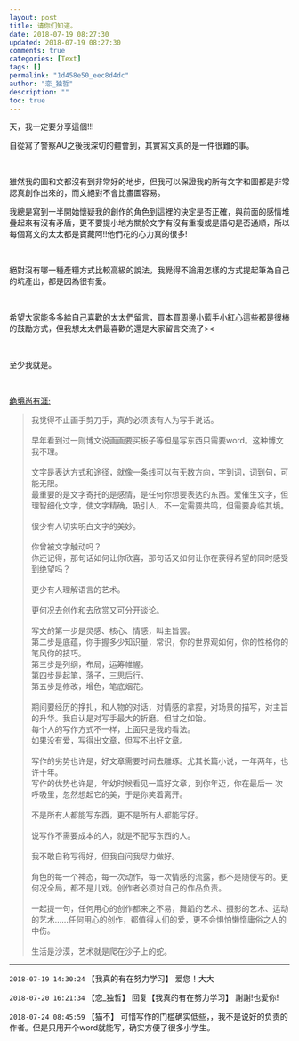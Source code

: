```yaml
---
layout: post
title: 请你们知道。
date: 2018-07-19 08:27:30
updated: 2018-07-19 08:27:30
comments: true
categories: [Text]
tags: []
permalink: "1d458e50_eec8d4dc"
author: "恋_独哲"
description: ""
toc: true
---
```


<p>天，我一定要分享這個!!!</p> 
<p>自從寫了警察AU之後我深切的體會到，其實寫文真的是一件很難的事。</p> 
<p><br /></p> 
<p>雖然我的圖和文都沒有到非常好的地步，但我可以保證我的所有文字和圖都是非常認真創作出來的，而文絕對不會比畫圖容易。</p> 
<p>我總是寫到一半開始懷疑我的創作的角色到這裡的決定是否正確，與前面的感情堆疊起來有沒有矛盾，更不要提小地方關於文字有沒有重複或是語句是否通順，所以每個寫文的太太都是寶藏阿!!他們花的心力真的很多!</p> 
<p><br /></p> 
<p>絕對沒有哪一種產糧方式比較高級的說法，我覺得不論用怎樣的方式提起筆為自己的坑產出，都是因為很有愛。</p> 
<p><br /></p> 
<p>希望大家能多多給自己喜歡的太太們留言，買本買周邊小藍手小紅心這些都是很棒的鼓勵方式，但我想太太們最喜歡的還是大家留言交流了&gt;&lt;</p> 
<p><br /></p> 
<p>至少我就是。</p> 
<p><br /></p> 
<p reblogfrom="reblogfrom"  ><a target="_blank" href="http://echomarine.lofter.com/post/1d516a50_eec80c3e"  >绝境尚有涯:</a></p> 
<blockquote> 
 <p>我觉得不止画手剪刀手，真的必须该有人为写手说话。<br /><br />早年看到过一则博文说画画要买板子等但是写东西只需要word。这种博文我不理。<br /><br />文字是表达方式和途径，就像一条线可以有无数方向，字到词，词到句，可能无限。<br />最重要的是文字寄托的是感情，是任何你想要表达的东西。爱催生文字，但理智细化文字，使文字精确，吸引人，不一定需要共鸣，但需要身临其境。<br /><br />很少有人切实明白文字的美妙。<br /><br />你曾被文字触动吗？<br />你还记得，那句话如何让你欣喜，那句话又如何让你在获得希望的同时感受到绝望吗？<br /><br />更少有人理解语言的艺术。<br /><br />更何况去创作和去欣赏又可分开谈论。<br /><br />写文的第一步是灵感、核心、情感，叫主旨罢。<br />第二步是底蕴，你手握多少知识量，常识，你的世界观如何，你的性格你的笔风你的技巧。<br />第三步是列纲，布局，运筹帷幄。<br />第四步是起笔，落子，三思后行。<br />第五步是修改，增色，笔底烟花。<br /><br />期间要经历的挣扎，和人物的对话，对情感的拿捏，对场景的描写，对主旨的升华。我自认是对写手最大的折磨。但甘之如饴。<br />每个人的写作方式不一样，上面只是我的看法。<br />如果没有爱，写得出文章，但写不出好文章。<br /><br />写作的劣势也许是，好文章需要时间去雕琢。尤其长篇小说，一年两年，也许十年。<br />写作的优势也许是，年幼时候看见一篇好文章，到你年迈，你在最后一&nbsp;次呼吸里，忽然想起它的美，于是你笑着离开。<br /><br />不是所有人都能写东西，更不是所有人都能写好。<br /><br />说写作不需要成本的人，就是不配写东西的人。<br /><br />我不敢自称写得好，但我自问我尽力做好。<br /><br />角色的每一个神态，每一次动作，每一次情感的流露，都不是随便写的。更何况全局，都不是儿戏。创作者必须对自己的作品负责。<br /><br />一起提一句，任何用心的创作都来之不易，舞蹈的艺术、摄影的艺术、运动的艺术……任何用心的创作，都值得人们的爱，更不会惧怕懒惰庸俗之人的中伤。<br /><br />生活是沙漠，艺术就是爬在沙子上的蛇。</p> 
</blockquote>

---

`2018-07-19 14:30:24` 【我真的有在努力学习】 爱您！大大

`2018-07-20 16:21:34` 【恋\_独哲】 回复【我真的有在努力学习】 謝謝!也愛你!

`2018-07-24 08:45:59` 【猫不】 可惜写作的门槛确实低些，，我不是说好的负责的作者。但是只用开个word就能写，确实方便了很多小学生。
